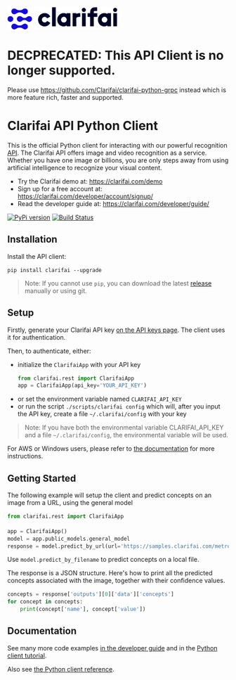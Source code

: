 ![Clarifai logo](docs/logo.png)

# DECPRECATED: This API Client is no longer supported. 

Please use https://github.com/Clarifai/clarifai-python-grpc instead which is more feature rich, faster and supported.

# Clarifai API Python Client

This is the official Python client for interacting with our powerful recognition [API](https://docs.clarifai.com).
The Clarifai API offers image and video recognition as a service. Whether you have one image or billions,
you are only steps away from using artificial intelligence to recognize your visual content.

* Try the Clarifai demo at: https://clarifai.com/demo
* Sign up for a free account at: https://clarifai.com/developer/account/signup/
* Read the developer guide at: https://clarifai.com/developer/guide/


[![PyPi version](https://pypip.in/v/clarifai/badge.png)](https://pypi.python.org/pypi/clarifai)
[![Build Status](https://travis-ci.org/Clarifai/clarifai-python.svg?branch=master)](https://travis-ci.org/Clarifai/clarifai-python)


## Installation
Install the API client:
```
pip install clarifai --upgrade
```

> Note: If you cannot use `pip`, you can download the latest
[release](https://github.com/Clarifai/clarifai-python/releases) manually or using git.

## Setup
Firstly, generate your Clarifai API key [on the API keys page](https://clarifai.com/developer/account/keys). The client
uses it for authentication.

Then, to authenticate, either:
- initialize the `ClarifaiApp` with your API key
    ```python
    from clarifai.rest import ClarifaiApp
    app = ClarifaiApp(api_key='YOUR_API_KEY')
    ```
- or set the environment variable named `CLARIFAI_API_KEY`
- or run the script `./scripts/clarifai config` which will, after you input the API key, create a
file `~/.clarifai/config` with your key


> Note: If you have both the environmental variable CLARIFAI_API_KEY and a file `~/.clarifai/config`, the environmental
  variable will be used.

For AWS or Windows users, please refer to
[the documentation](https://clarifai-python.readthedocs.io/en/latest/install/#aws-lambda-users) for more instructions.


## Getting Started
The following example will setup the client and predict concepts on an image from a URL, using the general model
```python
from clarifai.rest import ClarifaiApp

app = ClarifaiApp()
model = app.public_models.general_model
response = model.predict_by_url(url='https://samples.clarifai.com/metro-north.jpg')
```

Use `model.predict_by_filename` to predict concepts on a local file.

The response is a JSON structure. Here's how to print all the predicted concepts associated with the image, together
with their confidence values.

```python
concepts = response['outputs'][0]['data']['concepts']
for concept in concepts:
    print(concept['name'], concept['value'])
```

## Documentation
See many more code examples [in the developer guide](https://clarifai.com/developer/guide/) and in the
[Python client tutorial](https://clarifai-python.readthedocs.io/en/latest/).

Also see [the Python client reference](https://clarifai-python.readthedocs.io/en/latest/clarifai.rest/).
